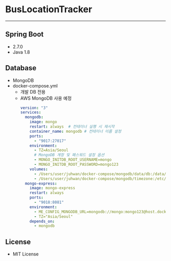 # BusLocationTracker
*****

## Spring Boot
- 2.7.0
- Java 1.8

## Database
- MongoDB
- docker-compose.yml
  - 개발 DB 전용
  - AWS MongoDB 사용 예정
      ```yaml
      version: "3"
      services:
        mongodb:
          image: mongo
          restart: always  # 컨테이너 실행 시 재시작
          container_name: mongodb # 컨테이너 이름 설정
          ports:
            - "9017:27017"
          environment:
            - TZ=Asia/Seoul
            # MongoDB 계정 및 패스워드 설정 옵션
            - MONGO_INITDB_ROOT_USERNAME=mongo
            - MONGO_INITDB_ROOT_PASSWORD=mongo123
          volumes:
            - /Users/user/juhwan/docker-compose/mongodb/data/db:/data/db
            - /Users/user/juhwan/docker-compose/mongodb/timezone:/etc/timezone
        mongo-express:
          image: mongo-express
          restart: always
          ports:
            - "9018:8081"
          environment:
            - ME_CONFIG_MONGODB_URL=mongodb://mongo:mongo123@host.docker.internal:9017/
            - TZ="Asia/Seoul"
          depends_on:
            - mongodb
      ```

## License
- MIT License
